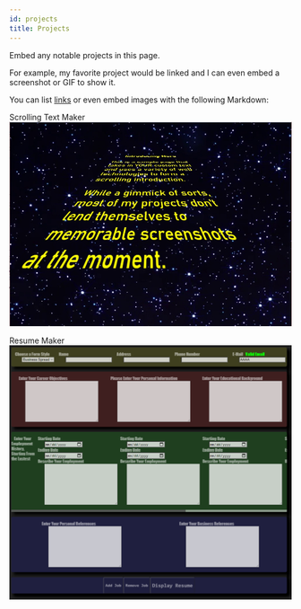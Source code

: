 ```yaml
---
id: projects
title: Projects
---
```


Embed any notable projects in this page.

For example, my favorite project would be linked and I can even embed
a screenshot or GIF to show it.

You can list [links](https://www.hashicorp.com/resources/test-driven-development-tdd-for-infrastructure)
or even embed images with the following Markdown:

Scrolling Text Maker
![Just like in the movies!](./assets/swSCROLL.jpg)

Resume Maker
![Contains 3 seperate CSS Themes](./assets/resumePretty.png)
